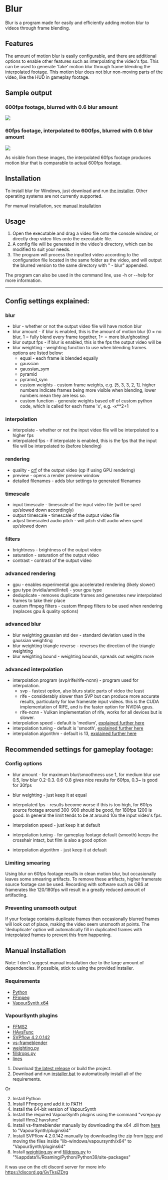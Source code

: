 # Blur
Blur is a program made for easily and efficiently adding motion blur to videos through frame blending.

## Features
The amount of motion blur is easily configurable, and there are additional options to enable other features such as interpolating the video's fps. This can be used to generate 'fake' motion blur through frame blending the interpolated footage. This motion blur does not blur non-moving parts of the video, like the HUD in gameplay footage.

## Sample output
### 600fps footage, blurred with 0.6 blur amount
![](https://i.imgur.com/Hk0XIPe.jpg)
### 60fps footage, interpolated to 600fps, blurred with 0.6 blur amount
![](https://i.imgur.com/I4QFWGc.jpg)

As visible from these images, the interpolated 60fps footage produces motion blur that is comparable to actual 600fps footage.

## Installation
To install blur for Windows, just download and run [the installer](https://github.com/f0e/blur/releases/latest). Other operating systems are not currently supported.

For manual installation, see [manual installation](#manual-installation)

## Usage
1. Open the executable and drag a video file onto the console window, or directly drop video files onto the executable file.
2. A config file will be generated in the video's directory, which can be modified to suit your needs.
3. The program will process the inputted video according to the configuration file located in the same folder as the video, and will output the blurred version to the same directory with " - blur" appended.

The program can also be used in the command line, use -h or --help for more information.

***

## Config settings explained:
### blur
- blur - whether or not the output video file will have motion blur
- blur amount - if blur is enabled, this is the amount of motion blur (0 = no blur, 1 = fully blend every frame together, 1+ = more blur/ghosting)
- blur output fps - if blur is enabled, this is the fps the output video will be
- blur weighting - weighting function to use when blending frames. options are listed below:
  - equal - each frame is blended equally
  - gaussian
  - gaussian_sym
  - pyramid
  - pyramid_sym
  - custom weights - custom frame weights, e.g. [5, 3, 3, 2, 1]. higher numbers indicate frames being more visible when blending, lower numbers mean they are less so.
  - custom function - generate weights based off of custom python code, which is called for each frame 'x', e.g. -x**2+1

### interpolation
- interpolate - whether or not the input video file will be interpolated to a higher fps
- interpolated fps - if interpolate is enabled, this is the fps that the input file will be interpolated to (before blending)

### rendering
- quality - [crf](https://trac.ffmpeg.org/wiki/Encode/H.264#crf) of the output video (qp if using GPU rendering)
- preview - opens a render preview window
- detailed filenames - adds blur settings to generated filenames

### timescale
- input timescale - timescale of the input video file (will be sped up/slowed down accordingly)
- output timescale - timescale of the output video file
- adjust timescaled audio pitch - will pitch shift audio when sped up/slowed down

### filters
- brightness - brightness of the output video
- saturation - saturation of the output video
- contrast - contrast of the output video

### advanced rendering
- gpu - enables experimental gpu accelerated rendering (likely slower)
- gpu type (nvidia/amd/intel) - your gpu type
- deduplicate - removes duplicate frames and generates new interpolated frames to take their place
- custom ffmpeg filters - custom ffmpeg filters to be used when rendering (replaces gpu & quality options)

### advanced blur
- blur weighting gaussian std dev - standard deviation used in the gaussian weighting
- blur weighting triangle reverse - reverses the direction of the triangle weighting
- blur weighting bound - weighting bounds, spreads out weights more

### advanced interpolation
- interpolation program (svp/rife/rife-ncnn) - program used for interpolation.
  - svp - fastest option, also blurs static parts of video the least
  - rife - considerably slower than SVP but can produce more accurate results, particularly for low framerate input videos. this is the CUDA implementation of RIFE, and is the faster option for NVIDIA gpus.
  - rife-ncnn - Vulkan implementation of rife, works for all devices but is slower.
- interpolation speed - default is 'medium', [explained further here](https://www.spirton.com/uploads/InterFrame/InterFrame2.html)
- interpolation tuning - default is 'smooth', [explained further here](https://www.spirton.com/uploads/InterFrame/InterFrame2.html)
- interpolation algorithm - default is 13, [explained further here](https://www.spirton.com/uploads/InterFrame/InterFrame2.html)

## Recommended settings for gameplay footage:
### Config options
- blur amount - for maximum blur/smoothness use 1, for medium blur use 0.5, low blur 0.2-0.3. 0.6-0.8 gives nice results for 60fps, 0.3~ is good for 30fps
- blur weighting - just keep it at equal

- interpolated fps - results become worse if this is too high, for 60fps source footage around 300-900 should be good, for 180fps 1200 is good. In general the limit tends to be at around 10x the input video's fps.

- interpolation speed - just keep it at default
- interpolation tuning - for gameplay footage default (smooth) keeps the crosshair intact, but film is also a good option
- interpolation algorithm - just keep it at default

### Limiting smearing
Using blur on 60fps footage results in clean motion blur, but occasionally leaves some smearing artifacts. To remove these artifacts, higher framerate source footage can be used. Recording with software such as OBS at framerates like 120/180fps will result in a greatly reduced amount of artifacting.

### Preventing unsmooth output
If your footage contains duplicate frames then occasionally blurred frames will look out of place, making the video seem unsmooth at points. The 'deduplicate' option will automatically fill in duplicated frames with interpolated frames to prevent this from happening.

## Manual installation
Note: I don't suggest manual installation due to the large amount of dependencies. If possible, stick to using the provided installer.

### Requirements
- [Python](https://www.python.org/downloads)
- [FFmpeg](https://ffmpeg.org/download.html)
- [VapourSynth x64](https://www.vapoursynth.com)

### VapourSynth plugins
- [FFMS2](https://github.com/FFMS/ffms2)
- [HAvsFunc](https://github.com/HomeOfVapourSynthEvolution/havsfunc)
- [SVPflow 4.2.0.142](https://web.archive.org/web/20190322064557/http://www.svp-team.com/files/gpl/svpflow-4.2.0.142.zip)
- [vs-frameblender](https://github.com/f0e/vs-frameblender)
- [weighting.py](https://github.com/f0e/blur/blob/master/plugins/weighting.py)
- [filldrops.py](https://github.com/f0e/blur/blob/master/plugins/filldrops.py)
- [lines](https://llllllll.co/t/buoys-v1-2-0/37639/50)

1. Download [the latest release](https://github.com/f0e/blur/releases/latest) or build the project.
2. Download and run [installer.bat](https://raw.githubusercontent.com/f0e/blur/master/installer.bat) to automatically install all of the requirements.

Or

2. Install Python
3. Install FFmpeg and [add it to PATH](https://www.wikihow.com/Install-FFmpeg-on-Windows)
4. Install the 64-bit version of VapourSynth
5. Install the required VapourSynth plugins using the command "vsrepo.py install ffms2 havsfunc"
6. Install vs-frameblender manually by downloading the x64 .dll from [here](https://github.com/f0e/vs-frameblender/releases/latest) to "VapourSynth/plugins64"
7. Install SVPflow 4.2.0.142 manually by downloading the zip from [here](https://web.archive.org/web/20190322064557/http://www.svp-team.com/files/gpl/svpflow-4.2.0.142.zip) and moving the files inside "lib-windows/vapoursynth/x64" to "VapourSynth/plugins64"
8. Install [weighting.py](https://raw.githubusercontent.com/f0e/blur/master/plugins/weighting.py) and [filldrops.py](https://github.com/f0e/blur/blob/master/plugins/filldrops.py) to "%appdata%/Roaming/Python/Python39/site-packages"

it was use on the ctt discord server for more info https://discord.gg/GvTksjZDrg
